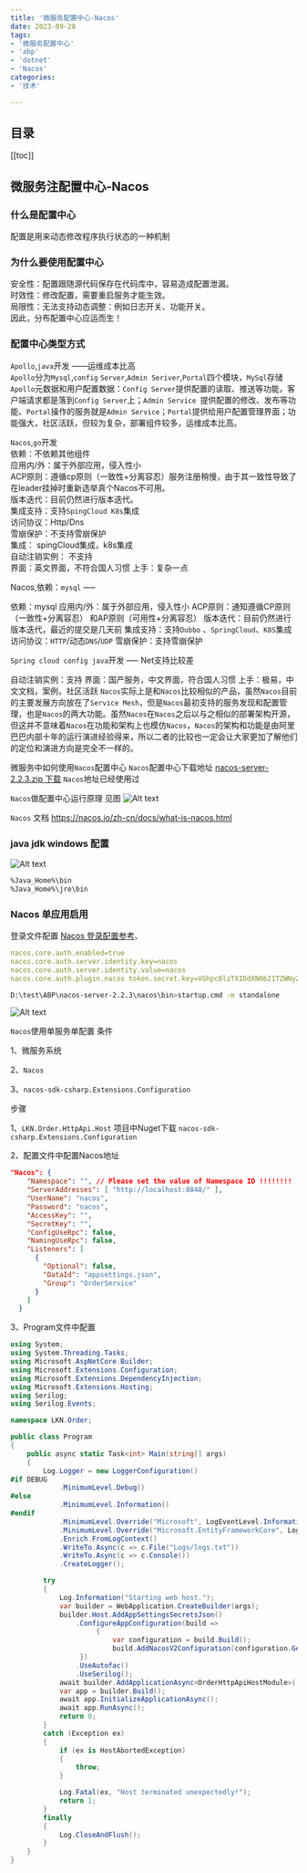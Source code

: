 ```yaml
---
title: '微服务配置中心-Nacos'
date: 2023-09-28  
tags:
- '微服务配置中心'
- 'abp'
- 'dotnet'
- 'Nacos'
categories:
- '技术'

---
```


## 目录
[[toc]]

## 微服务注配置中心-Nacos

### 什么是配置中心
配置是用来动态修改程序执行状态的一种机制  
### 为什么要使用配置中心  
安全性：配置跟随源代码保存在代码库中，容易造成配置泄漏。    
时效性：修改配置，需要重启服务才能生效。  
局限性：无法支持动态调整：例如日志开关、功能开关。  
因此，分布配置中心应运而生！


### 配置中心类型方式   
`Apollo`,`java`开发  ——运维成本比高  
`Apollo`分为`Mysql`,`config` `Server`,`Admin Seriver`,`Portal`四个模块，`MySql`存储`Apollo`元数据和用户配置数据：`Config Server`提供配置的读取、推送等功能，客户端请求都是落到`Config Server`上；`Admin Service `提供配置的修改、发布等功能、`Portal`操作的服务就是`Admin Service`；`Portal`提供给用户配置管理界面；功能强大，社区活跃，但较为复杂，部署组件较多，运维成本比高。

`Nacos`,`go`开发   
依赖：不依赖其他组件  
应用内/外：属于外部应用，侵入性小  
ACP原则：遵循cp原则（一致性+分离容忍）服务注册稍慢，由于其一致性导致了在leader挂掉时重新选举真个Nacos不可用。    
版本迭代：目前仍然进行版本迭代。  
集成支持：支持`SpingCloud K8s`集成   
访问协议：Http/Dns  
雪崩保护：不支持雪崩保护  
集成： spingCloud集成，k8s集成     
自动注销实例： 不支持   
界面：英文界面，不符合国人习惯
上手：复杂一点

Nacos,依赖：`mysql` —–

依赖：mysql
应用内/外：属于外部应用，侵入性小
ACP原则：通知遵循CP原则（一致性+分离容忍） 和AP原则（可用性+分离容忍）
版本迭代：目前仍然进行版本迭代，最近的提交是几天前
集成支持：支持`Dubbo` 、`SpringCloud`、`K8S`集成
访问协议：`HTTP`/动态`DNS`/`UDP`
雪崩保护：支持雪崩保护

`Spring cloud config java`开发 —– Net支持比较差

自动注销实例：支持
界面：国产服务，中文界面，符合国人习惯
上手：极易，中文文档，案例，社区活跃
`Nacos`实际上是和`Nacos`比较相似的产品，虽然`Nacos`目前的主要发展方向放在了`Service Mesh`，但是`Nacos`最初支持的服务发现和配置管理，也是`Nacos`的两大功能。虽然`Nacos`在`Nacos`之后以与之相似的部署架构开源，但这并不意味着`Nacos`在功能和架构上也模仿`Nacos`，`Nacos`的架构和功能是由阿里巴巴内部十年的运行演进经验得来，所以二者的比较也一定会让大家更加了解他们的定位和演进方向是完全不一样的。

微服务中如何使用`Nacos`配置中心
`Nacos`配置中心下载地址 [nacos-server-2.2.3.zip 下载](https://github.com/alibaba/nacos/releases/download/2.2.3/nacos-server-2.2.3.zip)
`Nacos`地址已经使用过




`Nacos`做配置中心运行原理
见图
![Alt text](/images/abpmicroservices/micro005/abpmicroservices0005_0000image.png)

`Nacos` 文档  https://nacos.io/zh-cn/docs/what-is-nacos.html

### java jdk windows 配置  
![Alt text](/images/abpmicroservices/micro005/abpmicroservices0005_0001image.png)
``` bash
%Java_Home%\bin
%Java_Home%\jre\bin
```

### Nacos 单应用启用  
登录文件配置
[Nacos 登录配置参考](https://blog.csdn.net/lianghecai52171314/article/details/132182119)、
``` yml
nacos.core.auth.enabled=true
nacos.core.auth.server.identity.key=nacos
nacos.core.auth.server.identity.value=nacos
nacos.core.auth.plugin.nacos token.secret.key=VGhpc0lzTXIDdXN0b21TZWNyZXRLZXkwMTIZNDU2Nzg=
```


``` bash
D:\test\ABP\nacos-server-2.2.3\nacos\bin>startup.cmd -m standalone
```
![Alt text](/images/abpmicroservices/micro005/abpmicroservices0005_0002image.png)

`Nacos`使用单服务单配置
条件

1、微服务系统

2、`Nacos`

3、`nacos-sdk-csharp.Extensions.Configuration`

步骤

1、`LKN.Order.HttpApi.Host` 项目中Nuget下载 `nacos-sdk-csharp.Extensions.Configuration`

2、配置文件中配置Nacos地址

``` json
"Nacos": {
    "Namespace": "", // Please set the value of Namespace ID !!!!!!!!
    "ServerAddresses": [ "http://localhost:8848/" ],
    "UserName": "nacos",
    "Password": "nacos",
    "AccessKey": "",
    "SecretKey": "",
    "ConfigUseRpc": false,
    "NamingUseRpc": false,
    "Listeners": [
      {
        "Optional": false,
        "DataId": "appsettings.json",
        "Group": "OrderService"
      }
    ]
  }
```

3、Program文件中配置
 

``` C# 
using System;
using System.Threading.Tasks;
using Microsoft.AspNetCore.Builder;
using Microsoft.Extensions.Configuration;
using Microsoft.Extensions.DependencyInjection;
using Microsoft.Extensions.Hosting;
using Serilog;
using Serilog.Events;

namespace LKN.Order;

public class Program
{
    public async static Task<int> Main(string[] args)
    {
        Log.Logger = new LoggerConfiguration()
#if DEBUG
            .MinimumLevel.Debug()
#else
            .MinimumLevel.Information()
#endif
            .MinimumLevel.Override("Microsoft", LogEventLevel.Information)
            .MinimumLevel.Override("Microsoft.EntityFrameworkCore", LogEventLevel.Warning)
            .Enrich.FromLogContext()
            .WriteTo.Async(c => c.File("Logs/logs.txt"))
            .WriteTo.Async(c => c.Console())
            .CreateLogger();

        try
        {
            Log.Information("Starting web host.");
            var builder = WebApplication.CreateBuilder(args);
            builder.Host.AddAppSettingsSecretsJson()
                .ConfigureAppConfiguration(build =>
                     {
                         var configuration = build.Build();
                         build.AddNacosV2Configuration(configuration.GetSection("Nacos"));
                 })
                .UseAutofac()
                .UseSerilog();
            await builder.AddApplicationAsync<OrderHttpApiHostModule>();
            var app = builder.Build();
            await app.InitializeApplicationAsync();
            await app.RunAsync();
            return 0;
        }
        catch (Exception ex)
        {
            if (ex is HostAbortedException)
            {
                throw;
            }

            Log.Fatal(ex, "Host terminated unexpectedly!");
            return 1;
        }
        finally
        {
            Log.CloseAndFlush();
        }
    }
}
```